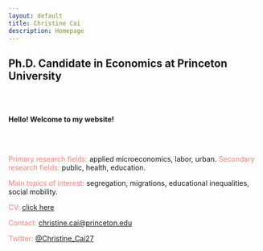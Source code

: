 ```yaml
---
layout: default
title: Christine Cai
description: Homepage
---
```

## Ph.D. Candidate in Economics at Princeton University

<br></br>

<strong>Hello! Welcome to my website!</strong>

<br></br>

<font color="Salmon">Primary research fields:</font> applied microeconomics, labor, urban.
<font color="Salmon">Secondary research fields:</font> public, health, education.
			
<font color="Salmon">Main topics of interest:</font> segregation, migrations, educational inequalities, social mobility.
	
<font color="Salmon">CV:</font> <a href="/assets/pdf/Christine_Cai_CV.pdf">click here</a>

<font color="Salmon">Contact:</font> <a href="mailto:christine.cai@princeton.edu">christine.cai@princeton.edu</a>

<font color="Salmon">Twitter:</font> <a href="https://twitter.com/Christine_Cai27">@Christine_Cai27</a>
